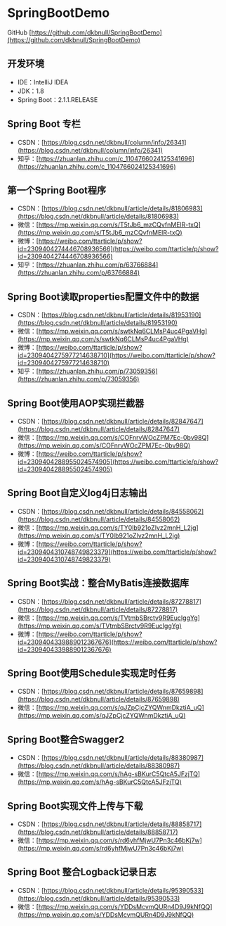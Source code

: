 # SpringBootDemo

GitHub	[https://github.com/dkbnull/SpringBootDemo](https://github.com/dkbnull/SpringBootDemo)

## 开发环境

- IDE：IntelliJ IDEA
- JDK：1.8
- Spring Boot：2.1.1.RELEASE

## Spring Boot 专栏

* CSDN：[https://blog.csdn.net/dkbnull/column/info/26341](https://blog.csdn.net/dkbnull/column/info/26341)
* 知乎：[https://zhuanlan.zhihu.com/c_1104766024125341696](https://zhuanlan.zhihu.com/c_1104766024125341696)

## 第一个Spring Boot程序

* CSDN：[https://blog.csdn.net/dkbnull/article/details/81806983](https://blog.csdn.net/dkbnull/article/details/81806983)
* 微信：[https://mp.weixin.qq.com/s/T5tJb6_mzCQvfnMElR-txQ](https://mp.weixin.qq.com/s/T5tJb6_mzCQvfnMElR-txQ)
* 微博：[https://weibo.com/ttarticle/p/show?id=2309404274446708936566](https://weibo.com/ttarticle/p/show?id=2309404274446708936566)
* 知乎：[https://zhuanlan.zhihu.com/p/63766884](https://zhuanlan.zhihu.com/p/63766884)

## Spring Boot读取properties配置文件中的数据

* CSDN：[https://blog.csdn.net/dkbnull/article/details/81953190](https://blog.csdn.net/dkbnull/article/details/81953190)
* 微信：[https://mp.weixin.qq.com/s/swtkNq6CLMsP4uc4PgaVHg](https://mp.weixin.qq.com/s/swtkNq6CLMsP4uc4PgaVHg)
* 微博：[https://weibo.com/ttarticle/p/show?id=2309404275977214638710](https://weibo.com/ttarticle/p/show?id=2309404275977214638710)
* 知乎：[https://zhuanlan.zhihu.com/p/73059356](https://zhuanlan.zhihu.com/p/73059356)

## Spring Boot使用AOP实现拦截器

* CSDN：[https://blog.csdn.net/dkbnull/article/details/82847647](https://blog.csdn.net/dkbnull/article/details/82847647)
* 微信：[https://mp.weixin.qq.com/s/COFnrvWOcZPM7Ec-0bv98Q](https://mp.weixin.qq.com/s/COFnrvWOcZPM7Ec-0bv98Q)
* 微博：[https://weibo.com/ttarticle/p/show?id=2309404288955024574905](https://weibo.com/ttarticle/p/show?id=2309404288955024574905)

##  Spring Boot自定义log4j日志输出

* CSDN：[https://blog.csdn.net/dkbnull/article/details/84558062](https://blog.csdn.net/dkbnull/article/details/84558062)
* 微信：[https://mp.weixin.qq.com/s/TY0lb921oZlvz2mnH_L2jg](https://mp.weixin.qq.com/s/TY0lb921oZlvz2mnH_L2jg)
* 微博：[https://weibo.com/ttarticle/p/show?id=2309404310748749823379](https://weibo.com/ttarticle/p/show?id=2309404310748749823379)

## Spring Boot实战：整合MyBatis连接数据库

* CSDN：[https://blog.csdn.net/dkbnull/article/details/87278817](https://blog.csdn.net/dkbnull/article/details/87278817)
* 微信：[https://mp.weixin.qq.com/s/TVtmbSBrctv9R9EucIggYg](https://mp.weixin.qq.com/s/TVtmbSBrctv9R9EucIggYg)
* 微博：[https://weibo.com/ttarticle/p/show?id=2309404339889012367676](https://weibo.com/ttarticle/p/show?id=2309404339889012367676)

## Spring Boot使用Schedule实现定时任务

* CSDN：[https://blog.csdn.net/dkbnull/article/details/87659898](https://blog.csdn.net/dkbnull/article/details/87659898)
* 微信：[https://mp.weixin.qq.com/s/qJZpCjcZYQWnmDkztiA_uQ](https://mp.weixin.qq.com/s/qJZpCjcZYQWnmDkztiA_uQ)

## Spring Boot整合Swagger2

* CSDN：[https://blog.csdn.net/dkbnull/article/details/88380987](https://blog.csdn.net/dkbnull/article/details/88380987)
* 微信：[https://mp.weixin.qq.com/s/hAg-sBKurC5QtcA5JFzjTQ](https://mp.weixin.qq.com/s/hAg-sBKurC5QtcA5JFzjTQ)

## Spring Boot实现文件上传与下载

* CSDN：[https://blog.csdn.net/dkbnull/article/details/88858717](https://blog.csdn.net/dkbnull/article/details/88858717)
* 微信：[https://mp.weixin.qq.com/s/rd6yhfMjwU7Pn3c46bKj7w](https://mp.weixin.qq.com/s/rd6yhfMjwU7Pn3c46bKj7w)

## Spring Boot 整合Logback记录日志

* CSDN：[https://blog.csdn.net/dkbnull/article/details/95390533](https://blog.csdn.net/dkbnull/article/details/95390533)
* 微信：[https://mp.weixin.qq.com/s/YDDsMcvmQURn4D9J9kNfQQ](https://mp.weixin.qq.com/s/YDDsMcvmQURn4D9J9kNfQQ)

